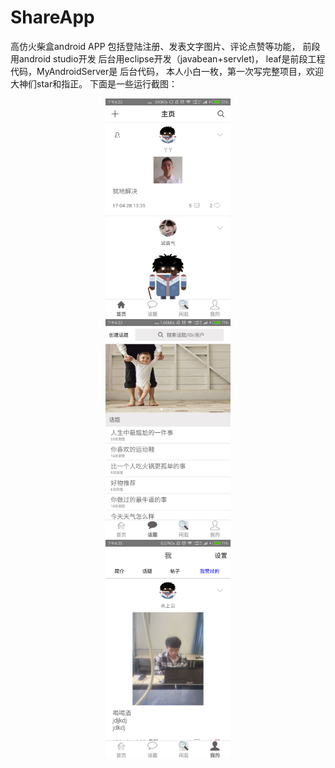 # ShareApp
高仿火柴盒android APP
包括登陆注册、发表文字图片、评论点赞等功能，
前段用android studio开发
后台用eclipse开发（javabean+servlet)，
leaf是前段工程代码，MyAndroidServer是
后台代码，
本人小白一枚，第一次写完整项目，欢迎大神们star和指正。
下面是一些运行截图：

<div align=center><img width="200" height="350" src="https://github.com/pinckCat/ShareApp/raw/master/screenshots/19.png"/></div>
<div align=center><img width="200" height="350" src="https://github.com/pinckCat/ShareApp/raw/master/screenshots/13.png"/></div>
<div align=center><img width="200" height="350" src="https://github.com/pinckCat/ShareApp/raw/master/screenshots/3.png"/></div>
